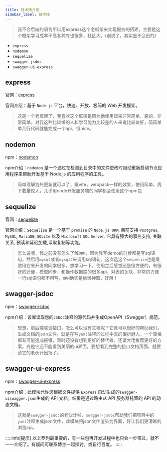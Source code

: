 ```yaml
---
title: 技术栈介绍
sidebar_label: 技术栈
---
```


> 我不会后端的语言所以用express这个老框架来实现服务的搭建，主要是这个框架学习成本不高各种库也很多，社区大。(别说了，其实是不会别的)
+ `express`
+ `nodemon`
+ `sequelize`
+ `swagger-jsdoc`
+ `swagger-ui-express`

## express
官网：[express](https://www.expressjs.com.cn/)

官网介绍：基于 `Node.js` 平台，快速、开放、极简的 Web 开发框架。
> 这是一个老框架了，我喜欢这个框架是因为他使用起来非常简单，是的，非常简单。对我这种比较懒的人和学习能力比较差的人来说比较友好，简简单单几行代码就能完成一个api，很nice。

## nodemon
npm：[nodemon](https://www.npmjs.com/package/nodemon)

npm介绍：`nodemon` 是一个通过在检测到目录中的文件更改时自动重新启动节点应用程序来帮助开发基于 Node.js 的应用程序的工具。
> 简单理解为热更新就可以了，跟vite，webpack一样的效果，使用简单，周下载量惊人，几乎用node开发服务端的同学都会使用这个npm包

## sequelize
官网：[sequelize](https://www.sequelize.cn/)

官网介绍：`Sequelize` 是一个基于 `promise` 的 `Node.js ORM`, 目前支持 `Postgres`, `MySQL`, `MariaDB`, `SQLite` 以及 `Microsoft` `SQL` `Server`. 它具有强大的事务支持, 关联关系, 预读和延迟加载,读取复制等功能。
> 怎么说呢，我之前没有怎么了解`ORM`，因为我写demo的时候都是写sql语句，然后用`mysql`或者`mysql2`来调用sql语句。这次选这个`sequelize`也是看使用它来开发的同学很多，想学习一下。使用之后感觉还是很方便的，有很好的迁徙，模型同步，和操作数据库的很多api，对表的关联，非常的方便 一行sql语句都不用写，`ORM`确实是偷懒神器，好用！

## swagger-jsdoc
npm：[swagger-jsdoc](https://www.npmjs.com/package/swagger-jsdoc)

npm介绍：该库读取您的`JSDoc`注释的源代码并生成OpenAPI（Swagger）规范。
> 想想，前后端联调接口，怎么可以没有文档呢？它就可以很好的帮助我们，生成文档的json文件，就是在写`yaml`注释的过程中真的很折磨人，一个空格都有可能造成报错，暂时还没有想到更好的替代者，还请大佬推荐更好的方案。光是它还不能看到美丽的ui界面，要想看到完整的接口文档页面，就要请它的老伙计出场了。

## swagger-ui-express
npm：[swagger-ui-express](https://www.npmjs.com/package/swagger-ui-express)

npm介绍：此模块允许您根据文件提供 `Express` 自动生成的`swagger-uiswagger.json`生成的 API 文档。结果是通过路由从 API 服务器托管的 API 的动态文档。
> 这就是`swagger-jsdoc`的老伙计啦，`swagger-jsdoc`帮助我们把项目中的`yaml`注释生成json文件，此模块将json文件渲染为界面，好让我们更清晰的浏览api。


:::::info[提示]
以上罗列最重要的，有一些包再开发过程中也只会一步带过，就不一一介绍了。有疑问可联系博主一起探讨，或自行百度。
:::::
